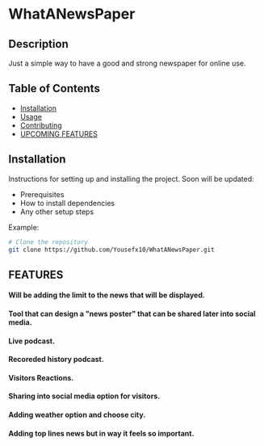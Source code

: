 # WhatANewsPaper

## Description

Just a simple way to have a good and strong newspaper for online use.

## Table of Contents

- [Installation](#installation)
- [Usage](#usage)
- [Contributing](#contributing)
- [UPCOMING FEATURES](#features)

## Installation

Instructions for setting up and installing the project. Soon will be updated:
- Prerequisites
- How to install dependencies
- Any other setup steps

Example:
```bash
# Clone the repository
git clone https://github.com/Yousefx10/WhatANewsPaper.git
```

## FEATURES
#### Will be adding the limit to the news that will be displayed.
#### Tool that can design a "news poster" that can be shared later into social media.
#### Live podcast.
#### Recoreded history podcast.
#### Visitors Reactions.
#### Sharing into social media option for visitors.
#### Adding weather option and choose city.
#### Adding top lines news but in way it feels so important.